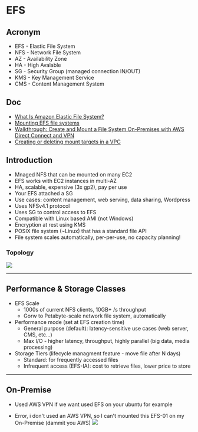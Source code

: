 # EFS

## Acronym
* EFS - Elastic File System
* NFS - Network File System
* AZ - Availability Zone
* HA - High Avalable
* SG - Security Group (managed connection IN/OUT)
* KMS - Key Management Service
* CMS - Content Management System

## Doc
* [What Is Amazon Elastic File System?](https://docs.aws.amazon.com/efs/latest/ug/whatisefs.html)
* [Mounting EFS file systems](https://docs.aws.amazon.com/efs/latest/ug/mounting-fs.html#mounting-fs-mount-cmd)
* [Walkthrough: Create and Mount a File System On-Premises with AWS Direct Connect and VPN](https://docs.aws.amazon.com/efs/latest/ug/efs-onpremises.html)
* [Creating or deleting mount targets in a VPC](https://docs.aws.amazon.com/efs/latest/ug/manage-fs-access-create-delete-mount-targets.html)

## Introduction
* Mnaged NFS that can be mounted on many EC2
* EFS works with EC2 instances in multi-AZ
* HA, scalable, expensive (3x gp2), pay per use
* Your EFS attached a SG
* Use cases: content management, web serving, data sharing, Wordpress
* Uses NFSv4.1 protocol
* Uses SG to control access to EFS
* Compatible with Linux based AMI (not Windows)
* Encryption at rest using KMS
* POSIX file system (~Linux) that has a standard file API
* File system scales automatically, per-per-use, no capacity planning!

### Topology
[<img src="https://i.imgur.com/XH08jaf.png">](https://i.imgur.com/XH08jaf.png)

---

## Performance & Storage Classes
* EFS Scale
    * 1000s of current NFS clients, 10GB+ /s throughput
    * Gorw to Petabyte-scale network file system, automatically
* Performance mode (set at EFS creation time)
    * General purpose (default): latency-sensitive use cases (web server, CMS, etc...)
    * Max I/O - higher latency, throughput, highly parallel (big data, media processing)
* Storage Tiers (lifecycle managment feature - move file after N days)
    * Standard: for frequently accessed files
    * Infrequent access (EFS-IA): cost to retrieve files, lower price to store
---

## On-Premise
* Used AWS VPN if we want used EFS on your ubuntu for example

* Error, i don't used an AWS VPN, so I can't mounted this EFS-01 on my On-Premise (dammit you AWS)
[<img src="https://i.imgur.com/p35wXLt.png">](https://i.imgur.com/p35wXLt.png)
